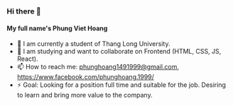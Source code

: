 ### Hi there 👋
#### My full name's Phung Viet Hoang 

- 🔭 I am currently a student of Thang Long University.
- 👯 I am studying and want to collaborate on Frontend (HTML, CSS, JS, React).
- 📫 How to reach me: phunghoang1491999@gmail.com, https://www.facebook.com/phunghoang.1999/
- ⚡ Goal: Looking for a position full time and suitable for the job. Desiring to learn and bring more value to the company.
